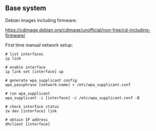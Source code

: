 ## Base system

Debian images including firmware:

https://cdimage.debian.org/cdimage/unofficial/non-free/cd-including-firmware/

First time manual network setup:

```shell
# list interfaces
ip link

# enable interface
ip link set [interface] up

# generate wpa_supplicant config
wpa_passphrase [network-name] > /etc/wpa_supplicant.conf

# run wpa_supplicant
wpa_supplicant -i [interface] -c /etc/wpa_supplicant.conf -B

# check interface status
iw dev [interface] link

# obtain IP address
dhclient [interface]
```